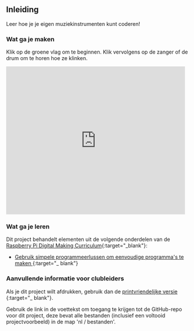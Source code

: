 ## Inleiding

Leer hoe je je eigen muziekinstrumenten kunt coderen!

### Wat ga je maken

Klik op de groene vlag om te beginnen. Klik vervolgens op de zanger of de drum om te horen hoe ze klinken.

<div class="scratch-preview">
  <iframe allowtransparency="true" width="485" height="402" src="https://scratch.mit.edu/projects/embed/26741186/?autostart=false" frameborder="0"></iframe>
</div>

### Wat ga je leren

Dit project behandelt elementen uit de volgende onderdelen van de [Raspberry Pi Digital Making Curriculum](http://rpf.io/curriculum){:target="_blank"}:

+ [ Gebruik simpele programmeerlussen om eenvoudige programma's te maken ](https://www.raspberrypi.org/curriculum/programming/creator) {:target="_ blank"}

### Aanvullende informatie voor clubleiders

Als je dit project wilt afdrukken, gebruik dan de [ printvriendelijke versie ](https://projects.raspberrypi.org/en/projects/rock-band/print) {:target="_ blank"}.

Gebruik de link in de voettekst om toegang te krijgen tot de GitHub-repo voor dit project, deze bevat alle bestanden (inclusief een voltooid projectvoorbeeld) in de map 'nl / bestanden'.